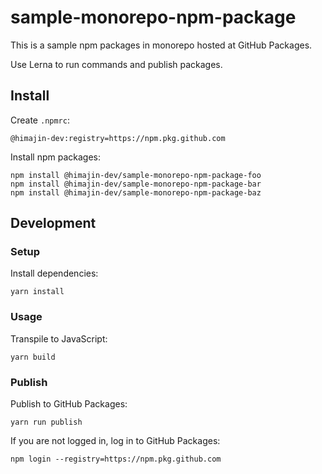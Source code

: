 # sample-monorepo-npm-package

This is a sample npm packages in monorepo hosted at GitHub Packages.

Use Lerna to run commands and publish packages.

## Install

Create `.npmrc`:

```
@himajin-dev:registry=https://npm.pkg.github.com
```

Install npm packages:

```
npm install @himajin-dev/sample-monorepo-npm-package-foo
npm install @himajin-dev/sample-monorepo-npm-package-bar
npm install @himajin-dev/sample-monorepo-npm-package-baz
```

## Development

### Setup

Install dependencies:

```
yarn install
```

### Usage

Transpile to JavaScript:

```
yarn build
```

### Publish

Publish to GitHub Packages:

```
yarn run publish
```

If you are not logged in, log in to GitHub Packages:

```
npm login --registry=https://npm.pkg.github.com
```
